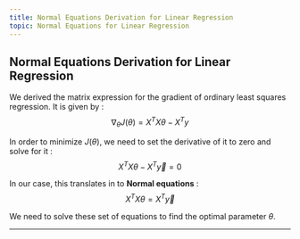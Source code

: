 ```yaml
---
title: Normal Equations Derivation for Linear Regression
topic: Normal Equations for Linear Regression
---
```


## Normal Equations Derivation for Linear Regression

We derived the matrix expression for the gradient of ordinary least squares regression. It is given by : $$\nabla_{\theta} J(\theta) = X^{T}X \theta - X^{T}y$$

In order to minimize $J(\theta)$, we need to set the derivative of it to zero and solve for it : $$X^{T}X \theta - X^{T}{\vec y} = 0$$

In our case, this translates in to **Normal equations** :$$X^{T}X \theta = X^{T}{\vec y}$$

We need to solve these set of equations to find the optimal parameter $\theta$.

---
